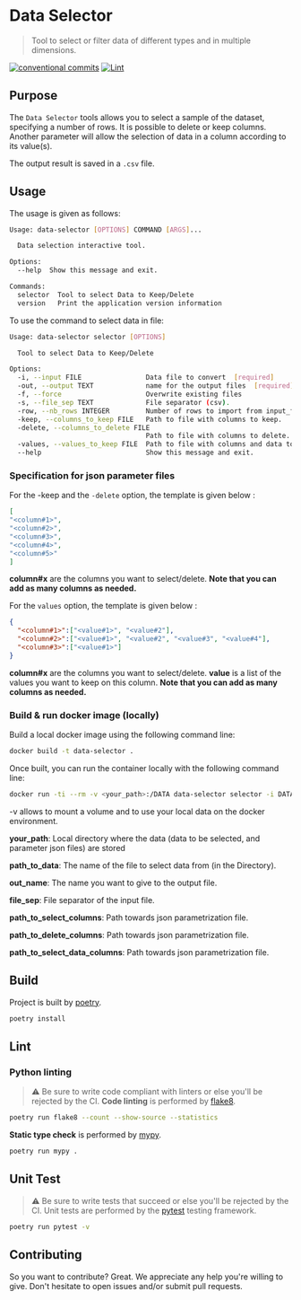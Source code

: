 # Data Selector

> Tool to select or filter data of different types and in multiple dimensions.

[![conventional commits](https://img.shields.io/badge/Conventional%20Commits-1.0.0-yellow.svg)](https://conventionalcommits.org)
[![Lint](https://github.com/okp4/data-selector/actions/workflows/lint.yml/badge.svg)](https://github.com/okp4/data-selector/actions/workflows/lint.yml)

## Purpose

The `Data Selector` tools allows you to select a sample of the dataset, specifying a number of rows. It is possible to delete or keep columns. Another parameter will allow the selection of data in a column according to its value(s).

The output result is saved in a `.csv` file.

## Usage

The usage is given as follows:

```sh
Usage: data-selector [OPTIONS] COMMAND [ARGS]...

  Data selection interactive tool.

Options:
  --help  Show this message and exit.

Commands:
  selector  Tool to select Data to Keep/Delete
  version   Print the application version information
```

To use the command to select data in file:

```sh
Usage: data-selector selector [OPTIONS]

  Tool to select Data to Keep/Delete

Options:
  -i, --input FILE                Data file to convert  [required]
  -out, --output TEXT             name for the output files  [required]
  -f, --force                     Overwrite existing files
  -s, --file_sep TEXT             File separator (csv).
  -row, --nb_rows INTEGER         Number of rows to import from input_file.
  -keep, --columns_to_keep FILE   Path to file with columns to keep.
  -delete, --columns_to_delete FILE
                                  Path to file with columns to delete.
  -values, --values_to_keep FILE  Path to file with columns and data to keep.
  --help                          Show this message and exit.
```

### Specification for json parameter files

For the -keep and the `-delete` option, the template is given below :

```json
[
"<column#1>",
"<column#2>",
"<column#3>",
"<column#4>",
"<column#5>"
]
```

**column#x** are the columns you want to select/delete.
**Note that you can add as many columns as needed.**

For the `values` option, the template is given below :

```json
{  
  "<column#1>":["<value#1>", "<value#2"],    
  "<column#2>":["<value#1>", "<value#2", "<value#3", "<value#4"],  
  "<column#3>":["<value#1>"]   
}
```

**column#x** are the columns you want to select/delete.
**value** is a list of the values you want to keep on this column.
**Note that you can add as many columns as needed.**

### Build & run docker image (locally)

Build a local docker image using the following command line:

```sh
docker build -t data-selector .
```

Once built, you can run the container locally with the following command line:

```sh
docker run -ti --rm -v <your_path>:/DATA data-selector selector -i DATA/<path_to_data> -out DATA/<out_name> -s <file_sep> -keep DATA/<path_to_select_columns> -delete DATA/<path_to_delete_columns> -values DATA/<path_to_select_data_columns>
```

-v allows to mount a volume and to use your local data on the docker environment.

**your_path**: Local directory where the data (data to be selected, and parameter json files) are stored

**path_to_data**: The name of the file to select data from (in the Directory).

**out_name**: The name you want to give to the output file.

**file_sep**: File separator of the input file.

**path_to_select_columns**: Path towards json parametrization file.

**path_to_delete_columns**: Path towards json parametrization file.

**path_to_select_data_columns**: Path towards json parametrization file.

## Build

Project is built by [poetry](https://python-poetry.org).

```sh
poetry install
```

## Lint

### Python linting

> ⚠️ Be sure to write code compliant with linters or else you'll be rejected by the CI.
**Code linting** is performed by [flake8](https://flake8.pycqa.org).

```sh
poetry run flake8 --count --show-source --statistics
```

**Static type check** is performed by [mypy](http://mypy-lang.org/).

```sh
poetry run mypy .
```

## Unit Test

> ⚠️ Be sure to write tests that succeed or else you'll be rejected by the CI.
Unit tests are performed by the [pytest](https://docs.pytest.org) testing framework.

```sh
poetry run pytest -v
```

## Contributing

So you want to contribute? Great. We appreciate any help you're willing to give. Don't hesitate to open issues and/or submit pull requests.
